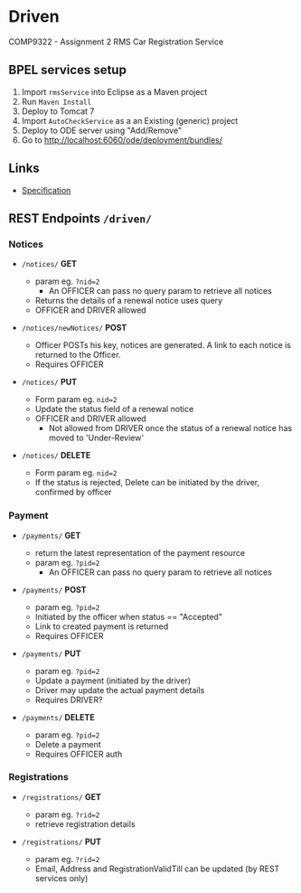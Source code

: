 # Driven
COMP9322 - Assignment 2 RMS Car Registration Service

## BPEL services setup
1. Import `rmsService` into Eclipse as a Maven project
2. Run `Maven Install`
3. Deploy to Tomcat 7
4. Import `AutoCheckService` as a an Existing (generic) project
5. Deploy to ODE server using "Add/Remove"
6. Go to [http://localhost:6060/ode/deployment/bundles/](http://localhost:6060/ode/deployment/bundles/)

## Links
* [Specification](https://webcms3.cse.unsw.edu.au/COMP9322/16s2/resources/4329)

## REST Endpoints `/driven/`

### Notices

* `/notices/` __GET__
  * param eg. `?nid=2`
    * An OFFICER can pass no query param to retrieve all notices
  * Returns the details of a renewal notice uses query
  * OFFICER and DRIVER allowed

* `/notices/newNotices/` __POST__
  * Officer POSTs his key, notices are generated.
    A link to each notice is returned to the Officer.
  * Requires OFFICER

* `/notices/` __PUT__
  * Form param eg. `nid=2`
  * Update the status field of a renewal notice
  * OFFICER and DRIVER allowed
    * Not allowed from DRIVER once the status of a renewal notice has moved to 'Under-Review'

* `/notices/` __DELETE__
  * Form param eg. `nid=2`
  * If the status is rejected, Delete can be initiated by the driver, confirmed by officer

### Payment

* `/payments/` __GET__
  * return the latest representation of the payment resource
  * param eg. `?pid=2`
    * An OFFICER can pass no query param to retrieve all notices

* `/payments/` __POST__
  * param eg. `?pid=2`
  * Initiated by the officer when status == "Accepted"
  * Link to created payment is returned
  * Requires OFFICER

* `/payments/` __PUT__
  * param eg. `?pid=2`
  * Update a payment (initiated by the driver)
  * Driver may update the actual payment details
  * Requires DRIVER?

* `/payments/` __DELETE__
  * param eg. `?pid=2`
  * Delete a payment
  * Requires OFFICER auth

### Registrations

* `/registrations/` __GET__
  * param eg. `?rid=2`
  * retrieve registration details


* `/registrations/` __PUT__
  * param eg. `?rid=2`
  * Email, Address and RegistrationValidTill can be updated (by REST services only)
